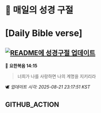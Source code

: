 # 🙏 매일의 성경 구절
# [Daily Bible verse]
## [![README에 성경구절 업데이트](https://github.com/DONGSUKA/first_test/actions/workflows/update-readme-bible.yml/badge.svg)](https://github.com/DONGSUKA/first_test/actions/workflows/update-readme-bible.yml)
<!-- START_BIBLE_VERSE -->
📖 **요한복음 14:15**
> 너희가 나를 사랑하면 나의 계명을 지키리라

🕊️ _업데이트 시각: 2025-08-21 23:17:51 KST_
  <!-- END_BIBLE_VERSE -->
## GITHUB_ACTION
